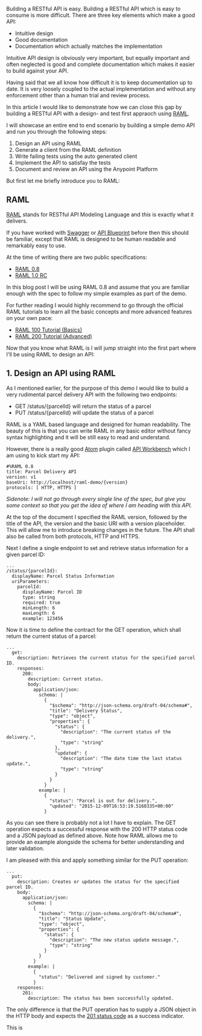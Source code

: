 ﻿<!--
    Published: 2015-12-05 22:15
    Author: Dustin Moris Gorski
    Title: Design, test and document RESTful APIs using RAML
    Tags: raml restful-api design testing
-->
Building a RESTful API is easy. Building a RESTful API which is easy to consume is more difficult. There are three key elements which make a good API:

-   Intuitive design
-   Good documentation
-   Documentation which actually matches the implementation

Intuitive API design is obviously very important, but equally important and often neglected is good and complete documentation which makes it easier to build against your API.

Having said that we all know how difficult it is to keep documentation up to date. It is very loosely coupled to the actual implementation and without any enforcement other than a human trial and review process.

In this article I would like to demonstrate how we can close this gap by building a RESTful API with a design- and test first appraoch using [RAML](http://raml.org/).

I will showcase an entire end to end scenario by building a simple demo API and run you through the following steps:

1.   Design an API using RAML
2.   Generate a client from the RAML definition
3.   Write failing tests using the auto generated client
4.   Implement the API to satisfay the tests
5.   Document and review an API using the Anypoint Platform

But first let me briefly introduce you to RAML:

## RAML

[RAML](http://raml.org/) stands for RESTful API Modeling Language and *this* is exactly what it delivers.

If you have worked with [Swagger](http://swagger.io/) or [API Blueprint](https://apiblueprint.org/) before then this should be familiar, except that RAML is designed to be human readable and remarkably easy to use.

At the time of writing there are two public specifications:

-   [RAML 0.8](https://github.com/raml-org/raml-spec/blob/master/raml-0.8.md)
-   [RAML 1.0 RC](http://docs.raml.org/specs/1.0/)

In this blog post I will be using RAML 0.8 and assume that you are familiar enough with the spec to follow my simple examples as part of the demo.

For further reading I would highly recommend to go through the official RAML tutorials to learn all the basic concepts and more advanced features on your own pace:

-   [RAML 100 Tutorial (Basics)](http://raml.org/developers/raml-100-tutorial)
-   [RAML 200 Tutorial (Advanced)](http://raml.org/developers/raml-200-tutorial)

Now that you know what RAML is I will jump straight into the first part where I'll be using RAML to design an API:

## 1. Design an API using RAML

As I mentioned earlier, for the purpose of this demo I would like to build a very rudimental parcel delivery API with the following two endpoints:

-   GET /status/{parcelId} will return the status of a parcel
-   PUT /status/{parcelId} will update the status of a parcel

RAML is a YAML based language and designed for human readability. The beauty of this is that you can write RAML in any basic editor without fancy syntax highlighting and it will be still easy to read and understand.

However, there is a really good [Atom](https://atom.io/) plugin called [API Workbench](http://apiworkbench.com/) which I am using to kick start my API:

<pre><code>#%RAML 0.8
title: Parcel Delivery API
version: v1
baseUri: http://localhost/raml-demo/{version}
protocols: [ HTTP, HTTPS ]</code></pre>

*Sidenote:
I will not go through every single line of the spec, but give you some context so that you get the idea of where I am heading with this API.*

At the top of the document I specified the RAML version, followed by the title of the API, the version and the basic URI with a version placeholder. This will allow me to introduce breaking changes in the future. The API shall also be called from both protocols, HTTP and HTTPS.

Next I define a single endpoint to set and retrieve status information for a given parcel ID:

<pre><code>...
/status/{parcelId}:
  displayName: Parcel Status Information
  uriParameters:
    parcelId:
      displayName: Parcel ID
      type: string
      required: true
      minLength: 6
      maxLength: 6
      example: 123456</code></pre>

Now it is time to define the contract for the GET operation, which shall return the current status of a parcel:

<pre><code>...
  get:
    description: Retrieves the current status for the specified parcel ID.
    responses:
      200:
        description: Current status.
        body:
          application/json:
            schema: |
              {
                "$schema": "http://json-schema.org/draft-04/schema#",
                "title": "Delivery Status",
                "type": "object",
                "properties": {
                  "status": {
                    "description": "The current status of the delivery.",
                    "type": "string"
                  },
                  "updated": {
                    "description": "The date time the last status update.",
                    "type": "string"
                  }
                }
              }
            example: |
              {
                "status": "Parcel is out for delivery.",
                "updated": "2015-12-09T16:53:19.5168335+00:00"
              }</code></pre>

As you can see there is probably not a lot I have to explain. The GET operation expects a successful response with the 200 HTTP status code and a JSON payload as defined above. Note how RAML allows me to provide an example alongside the schema for better understanding and later validation.

I am pleased with this and apply something similar for the PUT operation:

<pre><code>...
  put:
    description: Creates or updates the status for the specified parcel ID.
    body:
      application/json:
        schema: |
          {
            "$schema": "http://json-schema.org/draft-04/schema#",
            "title": "Status Update",
            "type": "object",
            "properties": {                 
              "status": {
                "description": "The new status update message.",
                "type": "string"
              }
            }
          } 
        example: |
          {
            "status": "Delivered and signed by customer."
          }
    responses:
      201:
        description: The status has been successfully updated.</code></pre>

The only difference is that the PUT operation has to supply a JSON object in the HTTP body and expects the [201 status code](http://www.w3.org/Protocols/rfc2616/rfc2616-sec10.html#sec10.2.2) as a success indicator.

This is 